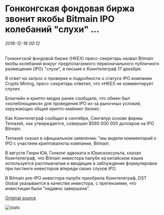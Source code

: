 # Гонконгская фондовая биржа звонит якобы Bitmain IPO колебаний "слухи" ...

###### 2018-12-18 00:12

Гонконгской фондовой бирже (HKEX) пресс-секретарь назвал Bitmain якобы колебаний вокруг предполагаемого первоначального публичного размещения (IPO) "слухи", в письме к Коинтелеграф 17 декабря.

В ответ на запрос о проверке и подробности о статусе IPO компании Crypto Mining, пресс-секретарь ответил, что «HKEX не комментирует слухи».

Блокчейн и крипто-медиа ранее сообщали, что обмен был «колеблющимся» для проведения IPO из-за рыночных условий, окружающих общий крипто-майнинг бизнес.

Как Коинтелеграф сообщил в сентябре, Сингапур основе фирмы Temasek, как утверждается, совершил $560 000 000 долларов на IPO Bitmain.

Temasek сказал в официальном заявлении: "мы видели комментарий о IPO с участием криптовалюты компании, Bitmain.

В августе Генри Юй, Гонконг адвоката и Юрисконсульта, сказал Коинтелеграф, что Bitmain инвестора палубе на китайском языке используется расплывчатые и вводящие в заблуждение формулировки при листинге инвесторов впереди своих слухов IPO.

В Bitmain pre-IPO инвестора палубе приобрела Коинтелеграф, DST Global указывается в качестве инвестора, с претензиями, что инвестиции были "недавно завершена".

[Original source](https://cointelegraph.com/news/hong-kong-stock-exchange-calls-alleged-bitmain-ipo-hesitation-rumors)

![stats](https://c.statcounter.com/11760860/0/a89fa40b/1/ "stats")
